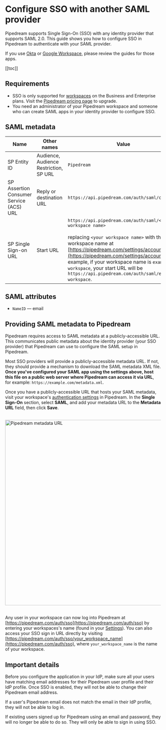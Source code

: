 # Configure SSO with another SAML provider

Pipedream supports Single Sign-On (SSO) with any identity provider that supports SAML 2.0. This guide shows you how to configure SSO in Pipedream to authenticate with your SAML provider.

If you use [Okta](/workspaces/sso/okta/) or [Google Workspace](/workspaces/sso/google/), please review the guides for those apps.

[[toc]]

## Requirements

- SSO is only supported for [workspaces](/workspaces/) on the Business and Enterprise plans. Visit the [Pipedream pricing page](https://pipedream.com/pricing) to upgrade.
- You need an administrator of your Pipedream workspace and someone who can create SAML apps in your identity provider to configure SSO.

## SAML metadata

| Name                                    | Other names                            | Value                                                                                                                                                                                                                                                                                                                                                              |
| --------------------------------------- | -------------------------------------- | ------------------------------------------------------------------------------------------------------------------------------------------------------------------------------------------------------------------------------------------------------------------------------------------------------------------------------------------------------------------ |
| SP Entity ID                            | Audience, Audience Restriction, SP URL | `Pipedream`                                                                                                                                                                                                                                                                                                                                                        |
| SP Assertion Consumer Service (ACS) URL | Reply or destination URL               | `https://api.pipedream.com/auth/saml/consume`                                                                                                                                                                                                                                                                                                                      |
| SP Single Sign-on URL                   | Start URL                              | `https://api.pipedream.com/auth/saml/<your workspace name>`<br /><br /> replacing `<your workspace name>` with the workspace name at [https://pipedream.com/settings/account](https://pipedream.com/settings/account). For example, if your workspace name is `example-workspace`, your start URL will be `https://api.pipedream.com/auth/saml/example-workspace`. |

## SAML attributes

- `NameID` — email

## Providing SAML metadata to Pipedream

Pipedream requires access to SAML metadata at a publicly-accessible URL. This communicates public metadata about the identity provider (your SSO provider) that Pipedream can use to configure the SAML setup in Pipedream.

Most SSO providers will provide a publicly-accessible metadata URL. If not, they should provide a mechanism to download the SAML metadata XML file. **Once you've configured your SAML app using the settings above, host this file on a public web server where Pipedream can access it via URL**, for example: `https://example.com/metadata.xml`.

Once you have a publicly-accessible URL that hosts your SAML metadata, visit your workspace's [authentication settings](https://pipedream.com/settings/authentication) in Pipedream. In the **Single Sign-On** section, select **SAML**, and add your metadata URL to the **Metadata URL** field, then click **Save**.

<br />
<div>
<img alt="Pipedream metadata URL" src="https://res.cloudinary.com/pipedreamin/image/upload/v1694026745/docs/Screenshot_2023-09-06_at_11.58.51_AM_vng2ja.png" width="600px" />
</div>
<br />

Any user in your workspace can now log into Pipedream at [https://pipedream.com/auth/sso](https://pipedream.com/auth/sso) by entering your workspaces's name (found in your [Settings](https://pipedream.com/settings/account)). You can also access your SSO sign in URL directly by visiting [https://pipedream.com/auth/sso/your_workspace_name](https://pipedream.com/auth/sso), where `your_workspace_name` is the name of your workspace.

## Important details

Before you configure the application in your IdP, make sure all your users have matching email addresses for their Pipedream user profile and their IdP profile. Once SSO is enabled, they will not be able to change their Pipedream email address.

If a user's Pipedream email does not match the email in their IdP profile, they will not be able to log in.

If existing users signed up for Pipedream using an email and password, they will no longer be able to do so. They will only be able to sign in using SSO.
